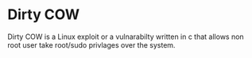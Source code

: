 # Dirty COW

Dirty COW is a Linux exploit or a vulnarabilty written in c that allows non root user take root/sudo privlages over the system.
